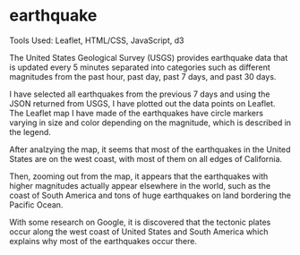 # earthquake

Tools Used: Leaflet, HTML/CSS, JavaScript, d3

The United States Geological Survey (USGS) provides earthquake data that is updated every 5 minutes separated into categories such as different magnitudes from the past hour, past day, past 7 days, and past 30 days. 

I have selected all earthquakes from the previous 7 days and using the JSON returned from USGS, I have plotted out the data points on Leaflet. The Leaflet map I have made of the earthquakes have circle markers varying in size and color depending on the magnitude, which is described in the legend. 

After analzying the map, it seems that most of the earthquakes in the United States are on the west coast, with most of them on all edges of California. 

Then, zooming out from the map, it appears that the earthquakes with higher magnitudes actually appear elsewhere in the world, such as the coast of South America and tons of huge earthquakes on land bordering the Pacific Ocean. 

With some research on Google, it is discovered that the tectonic plates occur along the west coast of United States and South America which explains why most of the earthquakes occur there. 